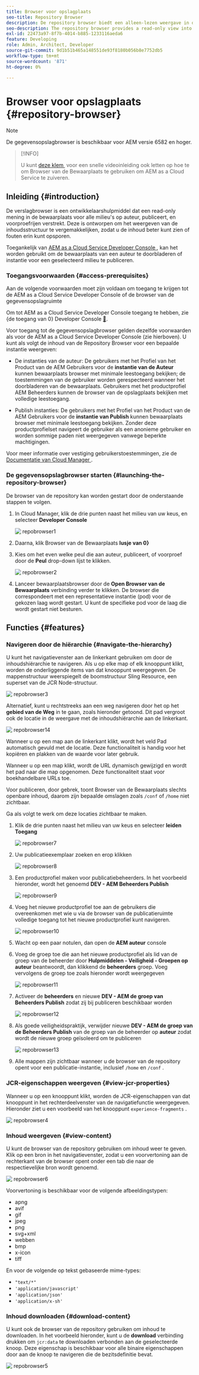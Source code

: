 ```yaml
---
title: Browser voor opslagplaats
seo-title: Repository Browser
description: De repository browser biedt een alleen-lezen weergave in de repository voor alle omgevingen op auteur-, publicatie- en voorvertoningslagen.
seo-description: The repository browser provides a read-only view into the repository for all environments on author, publish, and preview tiers.
exl-id: 22473a97-8f7b-4014-b885-1233116aeda6
feature: Developing
role: Admin, Architect, Developer
source-git-commit: 9d1b51b465a148551de93f8180b056b8e7752db5
workflow-type: tm+mt
source-wordcount: '871'
ht-degree: 0%

---
```


# Browser voor opslagplaats {#repository-browser}

>[!NOTE]
>
>De gegevensopslagbrowser is beschikbaar voor AEM versie 6582 en hoger.

>[!INFO]
>
>U kunt [&#x200B; deze klem &#x200B;](https://experienceleague.adobe.com/docs/experience-manager-learn/cloud-service/debugging/debugging-aem-as-a-cloud-service/repository-browser.html?lang=nl-NL) voor een snelle videoinleiding ook letten op hoe te om Browser van de Bewaarplaats te gebruiken om AEM as a Cloud Service te zuiveren.

## Inleiding {#introduction}

De verslagbrowser is een ontwikkelaarshulpmiddel dat een read-only mening in de bewaarplaats voor alle milieu&#39;s op auteur, publiceert, en voorproefrijen verstrekt. Deze is ontworpen om het weergeven van de inhoudsstructuur te vergemakkelijken, zodat u de inhoud beter kunt zien of fouten erin kunt opsporen.

Toegankelijk van [&#x200B; AEM as a Cloud Service Developer Console &#x200B;](/help/implementing/developing/introduction/development-guidelines.md#crxde-lite-and-developer-console), kan het worden gebruikt om de bewaarplaats van een auteur te doorbladeren of instantie voor een geselecteerd milieu te publiceren.

### Toegangsvoorwaarden {#access-prerequisites}

Aan de volgende voorwaarden moet zijn voldaan om toegang te krijgen tot de AEM as a Cloud Service Developer Console of de browser van de gegevensopslagruimte

Om tot AEM as a Cloud Service Developer Console toegang te hebben, zie {de toegang van 0} Developer Console [&#128279;](https://experienceleague.adobe.com/nl/docs/experience-manager-learn/cloud-service/debugging/debugging-aem-as-a-cloud-service/developer-console#developer-console-access).

Voor toegang tot de gegevensopslagbrowser gelden dezelfde voorwaarden als voor de AEM as a Cloud Service Developer Console (zie hierboven). U kunt als volgt de inhoud van de Repository Browser voor een bepaalde instantie weergeven:

* De instanties van de auteur: De gebruikers met het Profiel van het Product van de AEM Gebruikers voor de **instantie van de Auteur** kunnen bewaarplaats browser met minimale leestoegang bekijken; de toestemmingen van de gebruiker worden gerespecteerd wanneer het doorbladeren van de bewaarplaats. Gebruikers met het productprofiel AEM Beheerders kunnen de browser van de opslagplaats bekijken met volledige leestoegang.

* Publish instanties: De gebruikers met het Profiel van het Product van de AEM Gebruikers voor de **instantie van Publish** kunnen bewaarplaats browser met minimale leestoegang bekijken. Zonder deze productprofielset navigeert de gebruiker als een anonieme gebruiker en worden sommige paden niet weergegeven vanwege beperkte machtigingen.

Voor meer informatie over vestiging gebruikerstoestemmingen, zie de [&#x200B; Documentatie van Cloud Manager &#x200B;](https://experienceleague.adobe.com/docs/experience-manager-cloud-manager/content/requirements/users-and-roles.html?lang=nl-NL).

### De gegevensopslagbrowser starten {#launching-the-repository-browser}

De browser van de repository kan worden gestart door de onderstaande stappen te volgen.

1. In Cloud Manager, klik de drie punten naast het milieu van uw keus, en selecteer **Developer Console**

   ![&#x200B; repobrowser1 &#x200B;](/help/implementing/developing/tools/assets/repobrowser1.png)

1. Daarna, klik Browser van de Bewaarplaats **lusje van 0&rbrace;**
1. Kies om het even welke peul die aan auteur, publiceert, of voorproef door de **Peul** drop-down lijst te klikken.

   ![&#x200B; repobrowser2 &#x200B;](/help/implementing/developing/tools/assets/repobrowser2.png)

1. Lanceer bewaarplaatsbrowser door de **Open Browser van de Bewaarplaats** verbinding verder te klikken. De browser die correspondeert met een representatieve instantie (pod) voor de gekozen laag wordt gestart. U kunt de specifieke pod voor de laag die wordt gestart niet besturen.

## Functies {#features}

### Navigeren door de hiërarchie {#navigate-the-hierarchy}

U kunt het navigatievenster aan de linkerkant gebruiken om door de inhoudshiërarchie te navigeren. Als u op elke map of elk knooppunt klikt, worden de onderliggende items van dat knooppunt weergegeven. De mappenstructuur weerspiegelt de boomstructuur Sling Resource, een superset van de JCR Node-structuur.

![&#x200B; repobrowser3 &#x200B;](/help/implementing/developing/tools/assets/repobrowser3.png)

Alternatief, kunt u rechtstreeks aan een weg navigeren door het op het **gebied van de Weg** in te gaan, zoals hieronder getoond. Dit pad vergroot ook de locatie in de weergave met de inhoudshiërarchie aan de linkerkant.

![&#x200B; repobrowser14 &#x200B;](/help/implementing/developing/tools/assets/repobrowser14.png)

Wanneer u op een map aan de linkerkant klikt, wordt het veld Pad automatisch gevuld met de locatie. Deze functionaliteit is handig voor het kopiëren en plakken van de waarde voor later gebruik.

Wanneer u op een map klikt, wordt de URL dynamisch gewijzigd en wordt het pad naar die map opgenomen. Deze functionaliteit staat voor boekhandelbare URLs toe.

Voor publiceren, door gebrek, toont Browser van de Bewaarplaats slechts openbare inhoud, daarom zijn bepaalde omslagen zoals `/conf` of `/home` niet zichtbaar.

Ga als volgt te werk om deze locaties zichtbaar te maken.

1. Klik de drie punten naast het milieu van uw keus en selecteer **leiden Toegang**

   ![&#x200B; repobrowser7 &#x200B;](/help/implementing/developing/tools/assets/repobrowser7.png)

1. Uw publicatieexemplaar zoeken en erop klikken

   ![&#x200B; repobrowser8 &#x200B;](/help/implementing/developing/tools/assets/repobrowser8.png)

1. Een productprofiel maken voor publicatiebeheerders. In het voorbeeld hieronder, wordt het genoemd **DEV - AEM Beheerders Publish**

   ![&#x200B; repobrowser9 &#x200B;](/help/implementing/developing/tools/assets/repobrowser9.png)

1. Voeg het nieuwe productprofiel toe aan de gebruikers die overeenkomen met wie u via de browser van de publicatieruimte volledige toegang tot het nieuwe productprofiel kunt navigeren.

   ![&#x200B; repobrowser10 &#x200B;](/help/implementing/developing/tools/assets/repobrowser10.png)

1. Wacht op een paar notulen, dan open de **AEM auteur** console
1. Voeg de groep toe die aan het nieuwe productprofiel als lid van de groep van de beheerder door **Hulpmiddelen - Veiligheid - Groepen op auteur** beantwoordt, dan klikkend de **beheerders** groep. Voeg vervolgens de groep toe zoals hieronder wordt weergegeven

   ![&#x200B; repobrowser11 &#x200B;](/help/implementing/developing/tools/assets/repobrowser11.png)

1. Activeer de **beheerders** en nieuwe **DEV - AEM de groep van Beheerders Publish** zodat zij bij publiceren beschikbaar worden

   ![&#x200B; repobrowser12 &#x200B;](/help/implementing/developing/tools/assets/repobrowser12.png)

1. Als goede veiligheidspraktijk, verwijder nieuwe **DEV - AEM de groep van de Beheerders Publish** van de groep van de beheerder op **auteur** zodat wordt de nieuwe groep geïsoleerd om te publiceren

   ![&#x200B; repobrowser13 &#x200B;](/help/implementing/developing/tools/assets/repobrowser13.png)

1. Alle mappen zijn zichtbaar wanneer u de browser van de repository opent voor een publicatie-instantie, inclusief `/home` en `/conf` .

### JCR-eigenschappen weergeven {#view-jcr-properties}

Wanneer u op een knooppunt klikt, worden de JCR-eigenschappen van dat knooppunt in het rechterdeelvenster van de navigatiefunctie weergegeven. Hieronder ziet u een voorbeeld van het knooppunt `experience-fragments` .

![&#x200B; repobrowser4 &#x200B;](/help/implementing/developing/tools/assets/repobrowser41.png)

### Inhoud weergeven {#view-content}

U kunt de browser van de repository gebruiken om inhoud weer te geven. Klik op een bron in het navigatievenster, zodat u een voorvertoning aan de rechterkant van de browser opent onder een tab die naar de respectievelijke bron wordt genoemd.

![&#x200B; repobrowser6 &#x200B;](/help/implementing/developing/tools/assets/repobrowser61.png)

Voorvertoning is beschikbaar voor de volgende afbeeldingstypen:

* apng
* avif
* gif
* jpeg
* png
* svg+xml
* webben
* bmp
* x-icon
* tiff

En voor de volgende op tekst gebaseerde mime-types:

* `"text/*"`
* `'application/javascript'`
* `'application/json'`
* `'application/x-sh'`

### Inhoud downloaden {#download-content}

U kunt ook de browser van de repository gebruiken om inhoud te downloaden. In het voorbeeld hieronder, kunt u de **download** verbinding drukken om `jcr:data` te downloaden verbonden aan de geselecteerde knoop. Deze eigenschap is beschikbaar voor alle binaire eigenschappen door aan de knoop te navigeren die de bezitsdefinitie bevat.

![&#x200B; repobrowser5 &#x200B;](/help/implementing/developing/tools/assets/repobrowser52.png)
